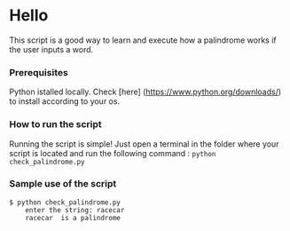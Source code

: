 # Hello 
This script is a good way to learn and execute how a palindrome works if the user inputs a word.

### Prerequisites 
Python istalled locally.
Check [here] (https://www.python.org/downloads/) to install according to your os.

### How to run the script 
Running the script is simple! Just open a terminal in the folder where your script is located and run the following command :
`python check_palindrome.py`
### Sample use of the script
```
$ python check_palindrome.py
    enter the string: racecar
    racecar  is a palindrome
```

